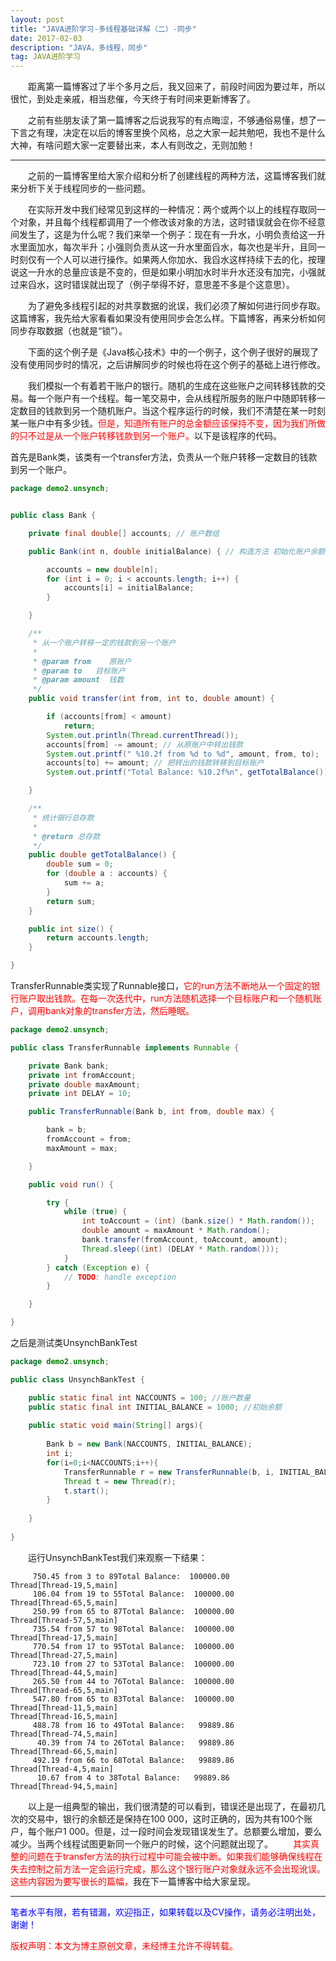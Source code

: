 ```yaml
---
layout: post
title: "JAVA进阶学习-多线程基础详解（二）-同步"
date: 2017-02-03 
description: "JAVA，多线程，同步"
tag: JAVA进阶学习 
---
```

&emsp;&emsp;距离第一篇博客过了半个多月之后，我又回来了，前段时间因为要过年，所以很忙，到处走亲戚，相当悲催，今天终于有时间来更新博客了。

&emsp;&emsp;之前有些朋友读了第一篇博客之后说我写的有点晦涩，不够通俗易懂，想了一下言之有理，决定在以后的博客里换个风格，总之大家一起共勉吧，我也不是什么大神，有啥问题大家一定要替出来，本人有则改之，无则加勉！


----------
&emsp;&emsp;之前的一篇博客里给大家介绍和分析了创建线程的两种方法，这篇博客我们就来分析下关于线程同步的一些问题。

&emsp;&emsp;在实际开发中我们经常见到这样的一种情况：两个或两个以上的线程存取同一个对象，并且每个线程都调用了一个修改该对象的方法，这时错误就会在你不经意间发生了，这是为什么呢？我们来举一个例子：现在有一升水，小明负责给这一升水里面加水，每次半升；小强则负责从这一升水里面舀水，每次也是半升，且同一时刻仅有一个人可以进行操作。如果两人你加水、我舀水这样持续下去的化，按理说这一升水的总量应该是不变的，但是如果小明加水时半升水还没有加完，小强就过来舀水，这时错误就出现了（例子举得不好，意思差不多是个这意思）。

&emsp;&emsp;为了避免多线程引起的对共享数据的讹误，我们必须了解如何进行同步存取。这篇博客，我先给大家看看如果没有使用同步会怎么样。下篇博客，再来分析如何同步存取数据（也就是“锁”）。

&emsp;&emsp;下面的这个例子是《Java核心技术》中的一个例子，这个例子很好的展现了没有使用同步时的情况，之后讲解同步的时候也将在这个例子的基础上进行修改。

&emsp;&emsp;我们模拟一个有着若干账户的银行。随机的生成在这些账户之间转移钱款的交易。每一个账户有一个线程。每一笔交易中，会从线程所服务的账户中随即转移一定数目的钱款到另一个随机账户。当这个程序运行的时候，我们不清楚在某一时刻某一账户中有多少钱。<font color="red">但是，知道所有账户的总金额应该保持不变，因为我们所做的只不过是从一个账户转移钱款到另一个账户。</font>以下是该程序的代码。

首先是Bank类，该类有一个transfer方法，负责从一个账户转移一定数目的钱款到另一个账户。

```java
package demo2.unsynch;


public class Bank {

	private final double[] accounts; // 账户数组

	public Bank(int n, double initialBalance) { // 构造方法 初始化账户余额

		accounts = new double[n];
		for (int i = 0; i < accounts.length; i++) {
			accounts[i] = initialBalance;
		}

	}

	/**
	 * 从一个账户转移一定的钱款到另一个账户
	 * 
	 * @param from    原账户
	 * @param to   目标账户
	 * @param amount  钱数
	 */
	public void transfer(int from, int to, double amount) {

		if (accounts[from] < amount)
			return;
		System.out.println(Thread.currentThread());
		accounts[from] -= amount; // 从原账户中转出钱款
		System.out.printf(" %10.2f from %d to %d", amount, from, to);
		accounts[to] += amount; // 把转出的钱款转移到目标账户
		System.out.printf("Total Balance: %10.2f%n", getTotalBalance());

	}

	/**
	 * 统计银行总存款
	 * 
	 * @return 总存款
	 */
	public double getTotalBalance() {
		double sum = 0;
		for (double a : accounts) {
			sum += a;
		}
		return sum;
	}

	public int size() {
		return accounts.length;
	}

}
```

TransferRunnable类实现了Runnable接口，<font color="red">它的run方法不断地从一个固定的银行账户取出钱款。在每一次迭代中，run方法随机选择一个目标账户和一个随机账户，调用bank对象的transfer方法，然后睡眠。</font>

```java
package demo2.unsynch;

public class TransferRunnable implements Runnable {

	private Bank bank;
	private int fromAccount;
	private double maxAmount;
	private int DELAY = 10;

	public TransferRunnable(Bank b, int from, double max) {

		bank = b;
		fromAccount = from;
		maxAmount = max;

	}

	public void run() {

		try {
			while (true) {
				int toAccount = (int) (bank.size() * Math.random());
				double amount = maxAmount * Math.random();
				bank.transfer(fromAccount, toAccount, amount);
				Thread.sleep((int) (DELAY * Math.random()));
			}
		} catch (Exception e) {
			// TODO: handle exception
		}

	}

}
```

之后是测试类UnsynchBankTest

```java
package demo2.unsynch;

public class UnsynchBankTest {

	public static final int NACCOUNTS = 100; //账户数量
	public static final int INITIAL_BALANCE = 1000; //初始余额
	
	public static void main(String[] args){
		
		Bank b = new Bank(NACCOUNTS, INITIAL_BALANCE);
		int i;
		for(i=0;i<NACCOUNTS;i++){
			TransferRunnable r = new TransferRunnable(b, i, INITIAL_BALANCE);
			Thread t = new Thread(r);
			t.start();
		}
		
	}
	
}
```

&emsp;&emsp;运行UnsynchBankTest我们来观察一下结果：


	     750.45 from 3 to 89Total Balance:  100000.00
	Thread[Thread-19,5,main]
	     106.04 from 19 to 55Total Balance:  100000.00
	Thread[Thread-65,5,main]
	     250.99 from 65 to 87Total Balance:  100000.00
	Thread[Thread-57,5,main]
	     735.54 from 57 to 98Total Balance:  100000.00
	Thread[Thread-17,5,main]
	     770.54 from 17 to 95Total Balance:  100000.00
	Thread[Thread-27,5,main]
	     723.10 from 27 to 53Total Balance:  100000.00
	Thread[Thread-44,5,main]
	     265.50 from 44 to 76Total Balance:  100000.00
	Thread[Thread-65,5,main]
	     547.80 from 65 to 83Total Balance:  100000.00
	Thread[Thread-11,5,main]
	Thread[Thread-16,5,main]
	     488.78 from 16 to 49Total Balance:   99889.86
	Thread[Thread-74,5,main]
	      40.39 from 74 to 26Total Balance:   99889.86
	Thread[Thread-66,5,main]
	     492.19 from 66 to 68Total Balance:   99889.86
	Thread[Thread-4,5,main]
	      10.67 from 4 to 38Total Balance:   99889.86
	Thread[Thread-94,5,main]

&emsp;&emsp;以上是一组典型的输出，我们很清楚的可以看到，错误还是出现了，在最初几次的交易中，银行的余额还是保持在100 000，这时正确的，因为共有100个账户，每个账户1 000。但是，过一段时间会发现错误发生了。总额要么增加，要么减少。当两个线程试图更新同一个账户的时候，这个问题就出现了。
&emsp;&emsp;<font color="red">其实真整的问题在于transfer方法的执行过程中可能会被中断。如果我们能够确保线程在失去控制之前方法一定会运行完成，那么这个银行账户对象就永远不会出现讹误。这些内容因为要写很长的篇幅，</font>我在下一篇博客中给大家呈现。


----------

<font color="blue">笔者水平有限，若有错漏，欢迎指正，如果转载以及CV操作，请务必注明出处，谢谢！</font>

<font color="red">版权声明：本文为博主原创文章，未经博主允许不得转载。</font>